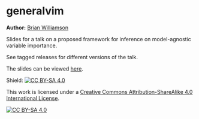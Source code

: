 # generalvim

**Author:** [Brian Williamson](https://bdwilliamson.github.io/) 

Slides for a talk on a proposed framework for inference on model-agnostic variable importance.

See tagged releases for different versions of the talk.

The slides can be viewed [here](https://bdwilliamson.github.io/generalvim-slds).

Shield: [![CC BY-SA 4.0][cc-by-sa-shield]][cc-by-sa]

This work is licensed under a
[Creative Commons Attribution-ShareAlike 4.0 International License][cc-by-sa].

[![CC BY-SA 4.0][cc-by-sa-image]][cc-by-sa]

[cc-by-sa]: http://creativecommons.org/licenses/by-sa/4.0/
[cc-by-sa-image]: https://licensebuttons.net/l/by-sa/4.0/88x31.png
[cc-by-sa-shield]: https://img.shields.io/badge/License-CC%20BY--SA%204.0-lightgrey.svg
